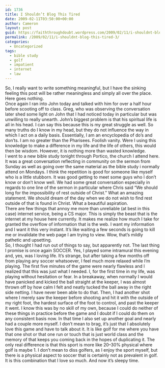 ```yaml
---
id: 1736
title: I Shouldn’t Blog This Tired
date: 2009-02-11T03:50:00+00:00
author: Cameron
layout: post
guid: https://faiththroughdoubt.wordpress.com/2009/02/11/i-shouldnt-blog-this-tired/
permalink: /2009/02/11/i-shouldnt-blog-this-tired-3/
categories:
  - Uncategorized
tags:
  - bible study
  - golf
  - impatient
  - internet
  - law
---
```

So, I really want to write something meaningful, but I have the sinking feeling this post will be rather meaningless and simply all over the place. Here goes nothing.  
Once again I ran into John today and talked with him for over a half hour before scooting off to class. Greg, who was observing the conversation later shed some light on John that I had noticed today in particular but was unwilling to really unearth. John’s biggest problem is that his spiritual life is all in his head. I can say this because this is my great struggle as well. So many truths do I know in my head, but they do not influence the way in which I act on a daily basis. Essentially, I am an encyclopedia of do’s and don’ts. I am no greater than the Pharisees. Foolish vanity. Were I using this knowledge to make a difference in my life and the life of others, this would then be wisdom. However, it is nothing more than wasted knowledge.  
I went to a new bible study tonight through Portico, the church I attend here. It was a great conversation reflecting in community on the sermon from Sunday as well as going over the same material as the bible study i normally attend on Mondays. I think the repetition is good for someone like myself who is a little stubborn. It was good getting to meet some guys who I don’t know or don’t know well. We had some great conversation especially in regards to one line of the sermon in particular where Chris said “We should long for the impossibility of rest outside of Christ.” What an amazing statement. We should dream of the day when we do not wish to find rest outside of that is found in Christ. What a beautiful aspiration.  
There are few things that annoy me more than unreliable (at best in this case) internet service, being a CS major. This is simply the beast that is the internet at my house here currently. It makes me realize how much I take for granted the overflow of information that is the web. I want my information and I want it this very instant. It’s like waiting a few seconds is going to kill me or invalidate the web page I am trying to view. Wow, that’s mildly pathetic and upsetting.  
So, I thought I had run out of things to say, but apparently not. The last thing I promise is once again SOCCER. Yes, I played some intramural this evening and, yes, was I loving life. It’s strange, but after taking a few months off from playing any soccer whatsoever, I feel much more relaxed while I’m playing. The first five minutes of the game were nearly flawless and I realized that this was just what I needed. I, for the first time in my life, was playing without hesitation or fear. In a breakaway, when normally I would have panicked and kicked the ball straight at the keeper, I was almost thrown off by how calm I felt and neatly tucked the ball away in the right side netting. I have never been able to do that. Then, I had another shot where I merely saw the keeper before shooting and hit it with the outside of my right foot, the hardest surface of the foot to control, and past the keeper it went. I know this was by no skill of my own, because I could do neither of these things in practice before the game and I doubt if I could do them on any consistent basis now. In that time I also set up another goal and nearly had a couple more myself. I don’t mean to brag, it’s just that I absolutely love this game and have to talk about it. It is like golf for me where you have that one shot or that one run or touch that is just world class and the memory of that keeps you coming back in the hopes of duplicating it. The only real difference is that this sport is more like 20–30% physical where golf is maybe 1. I don’t mean to diss golfers, as I enjoy the sport myself, but there is a physical aspect to soccer that is certainly not as prevalent in golf. It is this combination that I love so much. And now it’s sleepy time.